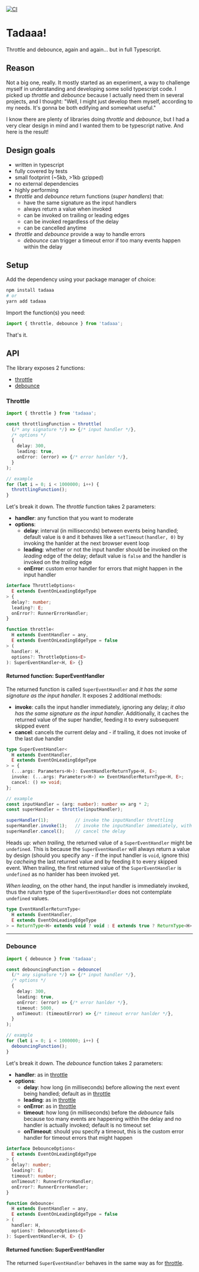 [![CI](https://github.com/ilmente/tadaaa/actions/workflows/main.yml/badge.svg)](https://github.com/ilmente/tadaaa/actions/workflows/main.yml)

# Tadaaa!

Throttle and debounce, again and again... but in full Typescript.

## Reason

Not a big one, really. It mostly started as an experiment, a way to challenge myself in understanding and developing some solid typescript code.
I picked up *throttle* and *debounce* because I actually need them in several projects, and I thought:
"Well, I might just develop them myself, according to my needs. It's gonna be both edifying and somewhat useful."

I know there are plenty of libraries doing *throttle* and *debounce*, but I had a very clear design in mind and I wanted them to be typescript native.
And here is the result!

## Design goals

- written in typescript
- fully covered by tests
- small footprint (~5kb, >1kb gzipped)
- no external dependencies
- highly performing
- *throttle* and *debounce* return functions (*super handlers*) that:
  - have the same signature as the input handlers
  - always return a value when invoked
  - can be invoked on trailing or leading edges
  - can be invoked regardless of the delay
  - can be cancelled anytime
- *throttle* and *debounce* provide a way to handle errors
  - *debounce* can trigger a timeout error if too many events happen within the delay

## Setup

Add the dependency using your package manager of choice:

```bash
npm install tadaaa
# or
yarn add tadaaa
```

Import the function(s) you need:

```ts
import { throttle, debounce } from 'tadaaa';
```

That's it.

## API

The library exposes 2 functions:
- [throttle](#throttle)
- [debounce](#debounce)

### Throttle

```ts
import { throttle } from 'tadaaa';

const throttlingFunction = throttle(
  (/* any signature */) => {/* input handler */},
  /* options */
  {
    delay: 300,
    leading: true,
    onError: (error) => {/* error hanlder */},
  }
);

// example
for (let i = 0; i < 1000000; i++) {
  throttlingFunction();
}
```

Let's break it down. The *throttle* function takes 2 parameters:
- **handler**: any function that you want to moderate
- **options**:
  - **delay**: interval (in milliseconds) between events being handled; default value is `0` and it behaves like a `setTimeout(handler, 0)` by invoking the hanlder at the next browser event loop
  - **leading**: whether or not the input handler should be invoked on the *leading* edge of the delay; default value is `false` and the handler is invoked on the *trailing* edge
  - **onError**: custom error handler for errors that might happen in the input handler

```ts
interface ThrottleOptions<
  E extends EventOnLeadingEdgeType
> {
  delay?: number;
  leading?: E;
  onError?: RunnerErrorHandler;
}

function throttle<
  H extends EventHandler = any,
  E extends EventOnLeadingEdgeType = false
> (
  handler: H,
  options?: ThrottleOptions<E>
): SuperEventHandler<H, E> {}
```

#### Returned function: **SuperEventHandler**

The returned function is called `SuperEventHandler` and *it has the same signature as the input handler*.
It exposes 2 additional methods:
- **invoke**: calls the input handler immediately, ignoring any delay; *it also has the same signature as the input handler*. Additionally, it caches the returned value of the super handler, feeding it to every subsequent skipped event
- **cancel**: cancels the current delay and - if trailing, it does not invoke of the last due handler

```ts
type SuperEventHandler<
  H extends EventHandler,
  E extends EventOnLeadingEdgeType
> = {
  (...args: Parameters<H>): EventHandlerReturnType<H, E>;
  invoke: (...args: Parameters<H>) => EventHandlerReturnType<H, E>;
  cancel: () => void;
};

// example
const inputHandler = (arg: number): number => arg * 2;
const superHandler = throttle(inputHandler);

superHandler(1);          // invoke the inputHandler throttling
superHandler.invoke(1);   // invoke the inputHandler immediately, with no delay
superHandler.cancel();    // cancel the delay
```

Heads up: *when trailing*, the returned value of a `SuperEventHandler` might be `undefined`.
This is because the `SuperEventHandler` will always return a value by design (should you specify any - if the input handler is `void`, ignore this) by *cacheing* the last returned value and by feeding it to every skipped event.
When trailing, the first returned value of the `SuperEventHandler` is `undefined` as no hanlder has been invoked yet.

*When leading*, on the other hand, the input handler is immediately invoked, thus the ruturn type of the `SuperEventHandler` does not contemplate `undefined` values.

```ts
type EventHandlerReturnType<
  H extends EventHandler,
  E extends EventOnLeadingEdgeType
> = ReturnType<H> extends void ? void : E extends true ? ReturnType<H> : ReturnType<H> | undefined;
```

---

### Debounce

```ts
import { debounce } from 'tadaaa';

const debouncingFunction = debounce(
  (/* any signature */) => {/* input handler */},
  /* options */
  {
    delay: 300,
    leading: true,
    onError: (error) => {/* error hanlder */},
    timeout: 5000,
    onTimeout: (timeoutError) => {/* timeout error hanlder */},
  }
);

// example
for (let i = 0; i < 1000000; i++) {
  debouncingFunction();
}
```

Let's break it down. The *debounce* function takes 2 parameters:
- **handler**: as in [throttle](#throttle)
- **options**:
  - **delay**: how long (in milliseconds) before allowing the next event being handled; default as in [throttle](#throttle)
  - **leading**: as in [throttle](#throttle)
  - **onError**: as in [throttle](#throttle)
  - **timeout**: how long (in milliseconds) before the *debounce* fails because too many events are happening within the delay and no handler is actually invoked; default is no timeout set
  - **onTimeout**: should you specify a timeout, this is the custom error handler for timeout errors that might happen

```ts
interface DebounceOptions<
  E extends EventOnLeadingEdgeType
> {
  delay?: number;
  leading?: E;
  timeout?: number;
  onTimeout?: RunnerErrorHandler;
  onError?: RunnerErrorHandler;
}

function debounce<
  H extends EventHandler = any,
  E extends EventOnLeadingEdgeType = false
> (
  handler: H,
  options?: DebounceOptions<E>
): SuperEventHandler<H, E> {}
```

#### Returned function: **SuperEventHandler**

The returned `SuperEventHandler` behaves in the same way as for [throttle](#returned-function-supereventhandler).


